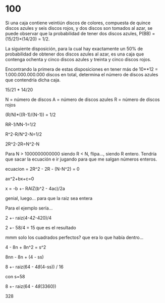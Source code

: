 # 100

Si una caja contiene veintiún discos de colores, compuesta de quince discos
azules y seis discos rojos, y dos discos son tomados al azar, se puede observar
que la probabilidad de tener dos discos azules, P(BB) = (15/21)×(14/20) = 1/2.

La siguiente disposición, para la cual hay exactamente un 50% de probabilidad de
obtener dos discos azules al azar, es una caja que contenga ochenta y cinco
discos azules y treinta y cinco discos rojos.

Encontrando la primera de estas disposiciones en tener más de 10**12
= 1.000.000.000.000 discos en total, determina el número de discos azules que
contendría dicha caja.

15/21 * 14/20


N = número de discos
A = número de discos azules
R = número de discos rojos

(R/N)*((R-1)/(N-1)) = 1/2

R*R-1/N*N-1=1/2

R^2-R/N^2-N=1/2

2R^2-2R=N^2-N

Para N > 1000000000000 siendo R < N, flipa..., siendo R entero. Tendría que 
sacar la ecuación e ir jugando para que me salgan números enteros.

ecuacion = 2R^2 - 2R - (N-N^2) = 0

ax^2+bx+c=0

x = -b +- RAIZ(b^2 - 4ac)/2a

genial, luego... para que la raiz sea entera

Para el ejemplo sería...

2 +- raiz(4-4*2*-420)/4

2 +- 58/4 = 15 que es el resultado



mmm solo los cuadrados perfectos? que era lo que había dentro...

4 - 8n + 8n^2 = s^2

8nn - 8n + (4 - ss)

8 +- raiz(64 - 4*8*(4-ss)) / 16

con s=58

8 +- raiz(64 - 4*8*(3360))

328
